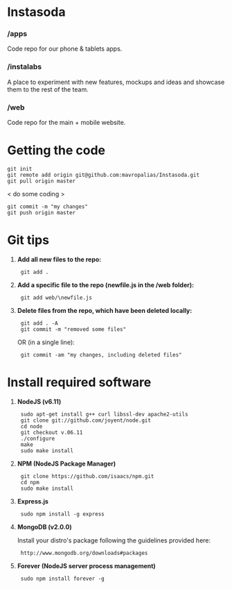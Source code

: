 Instasoda
=========

### /apps
Code repo for our phone & tablets apps.

### /instalabs
A place to experiment with new features, mockups and ideas and showcase them to the rest of the team.

### /web
Code repo for the main + mobile website.


Getting the code
================

	git init
	git remote add origin git@github.com:mavropalias/Instasoda.git
	git pull origin master

< do some coding >

	git commit -m "my changes"
	git push origin master


Git tips
========

1. **Add all new files to the repo:**
	
		git add .

2. **Add a specific file to the repo (newfile.js in the /web folder):**
	
		git add web/\newfile.js
	
3. **Delete files from the repo, which have been deleted locally:**
	
		git add . -A 
		git commit -m "removed some files"
	
	OR (in a single line):
	
		git commit -am "my changes, including deleted files"
		
		
Install required software
=========================

1. **NodeJS (v6.11)**

		sudo apt-get install g++ curl libssl-dev apache2-utils
		git clone git://github.com/joyent/node.git
		cd node
		git checkout v.06.11
		./configure
		make
		sudo make install
	
2. **NPM (NodeJS Package Manager)**

		git clone https://github.com/isaacs/npm.git
		cd npm
		sudo make install
		
3. **Express.js**

		sudo npm install -g express
	
4. **MongoDB (v2.0.0)**

	Install your distro's package following the guidelines provided here:
	
		http://www.mongodb.org/downloads#packages
		
5. **Forever (NodeJS server process management)**

		sudo npm install forever -g
	
	
	
	
	